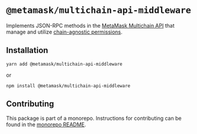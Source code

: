 # `@metamask/multichain-api-middleware`

Implements JSON-RPC methods in the [MetaMask Multichain API](https://github.com/MetaMask/metamask-improvement-proposals/blob/main/MIPs/mip-5.md) that manage and utilize [chain-agnostic permissions](https://npmjs.com/package/@metamask/chain-agnostic-permission).

## Installation

`yarn add @metamask/multichain-api-middleware`

or

`npm install @metamask/multichain-api-middleware`

## Contributing

This package is part of a monorepo. Instructions for contributing can be found in the [monorepo README](https://github.com/MetaMask/core#readme).
